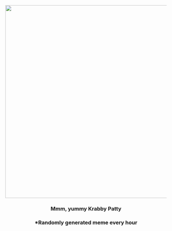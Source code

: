 <p align="center">
        <img src="https://i.redd.it/2fdqe2kn19m91.jpg" width="600" height="600">
        </p>
        <h3 align="center">Mmm, yummy Krabby Patty</h3>
        <h3 align="center">*Randomly generated meme every hour</h3>
    